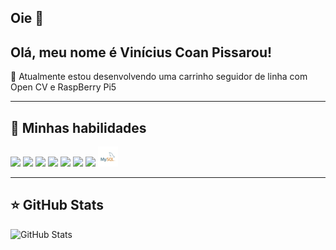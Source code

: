 ## Oie 👋

## Olá, meu nome é Vinícius Coan Pissarou!

🔭 Atualmente estou desenvolvendo uma carrinho seguidor de linha com Open CV e RaspBerry Pi5

---

## 🚀 Minhas habilidades

<code><img height="32" src="https://github.com/user-attachments/assets/0e53c1c6-9f46-4dbf-b9af-abc4fdf2e3e8"/></code>
<code><img height="32" src="https://github.com/user-attachments/assets/5669f476-f2d4-42bc-961e-3760d9a6713c"/></code>
<code><img height="32" src="https://github.com/user-attachments/assets/ebed15b7-bd4e-4c68-8ec9-3be4d852ebe7"/></code>
<code><img height="32" src="https://github.com/user-attachments/assets/218a82a6-63fd-4ff9-9b99-7642bf45e2c1"/></code>
<code><img height="32" src="https://github.com/user-attachments/assets/4c9af7e1-48ce-4ed0-a510-b07af4d49590"/></code>
<code><img height="32" src="https://github.com/user-attachments/assets/d1bc41c1-1ae8-467f-a4aa-84e0113ed493"/></code>
<code><img height="32" src="https://github.com/user-attachments/assets/a2c2d215-0d15-4128-bc7f-065827fab8b6"/></code>
<code><img height="32" src="https://raw.githubusercontent.com/github/explore/80688e429a7d4ef2fca1e82350fe8e3517d3494d/topics/mysql/mysql.png"/></code>

---

## ⭐ GitHub Stats

![GitHub Stats](https://github-readme-stats.vercel.app/api?username=Vcp290907&show_icons=true)
